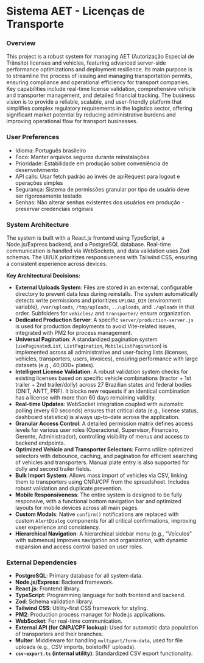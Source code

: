# Sistema AET - Licenças de Transporte

### Overview
This project is a robust system for managing AET (Autorização Especial de Trânsito) licenses and vehicles, featuring advanced server-side performance optimizations and deployment resilience. Its main purpose is to streamline the process of issuing and managing transportation permits, ensuring compliance and operational efficiency for transport companies. Key capabilities include real-time license validation, comprehensive vehicle and transporter management, and detailed financial tracking. The business vision is to provide a reliable, scalable, and user-friendly platform that simplifies complex regulatory requirements in the logistics sector, offering significant market potential by reducing administrative burdens and improving operational flow for transport businesses.

### User Preferences
- Idioma: Português brasileiro
- Foco: Manter arquivos seguros durante reinstalações
- Prioridade: Estabilidade em produção sobre conveniência de desenvolvimento
- API calls: Usar fetch padrão ao invés de apiRequest para logout e operações simples
- Segurança: Sistema de permissões granular por tipo de usuário deve ser rigorosamente testado
- Senhas: Não alterar senhas existentes dos usuários em produção - preservar credenciais originais

### System Architecture
The system is built with a React.js frontend using TypeScript, a Node.js/Express backend, and a PostgreSQL database. Real-time communication is handled via WebSockets, and data validation uses Zod schemas. The UI/UX prioritizes responsiveness with Tailwind CSS, ensuring a consistent experience across devices.

**Key Architectural Decisions:**
- **External Uploads System**: Files are stored in an external, configurable directory to prevent data loss during reinstalls. The system automatically detects write permissions and prioritizes `UPLOAD_DIR` (environment variable), `/var/uploads`, `/tmp/uploads`, `../uploads`, and `./uploads` in that order. Subfolders for `vehicles/` and `transporter/` ensure organization.
- **Dedicated Production Server**: A specific `server/production-server.js` is used for production deployments to avoid Vite-related issues, integrated with PM2 for process management.
- **Universal Pagination**: A standardized pagination system (`usePaginatedList`, `ListPagination`, `MobileListPagination`) is implemented across all administrative and user-facing lists (licenses, vehicles, transporters, users, invoices), ensuring performance with large datasets (e.g., 40,000+ plates).
- **Intelligent License Validation**: A robust validation system checks for existing licenses based on specific vehicle combinations (tractor + 1st trailer + 2nd trailer/dolly) across 27 Brazilian states and federal bodies (DNIT, ANTT, PRF). It blocks new requests if an identical combination has a license with more than 60 days remaining validity.
- **Real-time Updates**: WebSocket integration coupled with automatic polling (every 60 seconds) ensures that critical data (e.g., license status, dashboard statistics) is always up-to-date across the application.
- **Granular Access Control**: A detailed permission matrix defines access levels for various user roles (Operacional, Supervisor, Financeiro, Gerente, Administrador), controlling visibility of menus and access to backend endpoints.
- **Optimized Vehicle and Transporter Selectors**: Forms utilize optimized selectors with debounce, caching, and pagination for efficient searching of vehicles and transporters. Manual plate entry is also supported for dolly and second trailer fields.
- **Bulk Import System**: Allows mass import of vehicles via CSV, linking them to transporters using CNPJ/CPF from the spreadsheet. Includes robust validation and duplicate prevention.
- **Mobile Responsiveness**: The entire system is designed to be fully responsive, with a functional bottom navigation bar and optimized layouts for mobile devices across all main pages.
- **Custom Modals**: Native `confirm()` notifications are replaced with custom `AlertDialog` components for all critical confirmations, improving user experience and consistency.
- **Hierarchical Navigation**: A hierarchical sidebar menu (e.g., "Veículos" with submenus) improves navigation and organization, with dynamic expansion and access control based on user roles.

### External Dependencies
- **PostgreSQL**: Primary database for all system data.
- **Node.js/Express**: Backend framework.
- **React.js**: Frontend library.
- **TypeScript**: Programming language for both frontend and backend.
- **Zod**: Schema validation library.
- **Tailwind CSS**: Utility-first CSS framework for styling.
- **PM2**: Production process manager for Node.js applications.
- **WebSocket**: For real-time communication.
- **External API (for CNPJ/CPF lookup)**: Used for automatic data population of transporters and their branches.
- **Multer**: Middleware for handling `multipart/form-data`, used for file uploads (e.g., CSV imports, boleto/NF uploads).
- **`csv-export.ts` (internal utility)**: Standardized CSV export functionality.